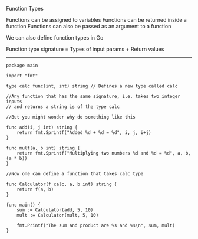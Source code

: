 Function Types

Functions can be assigned to variables
Functions can be returned inside a function
Functions can also be passed as an argument to a function 

We can also define function types in Go 

Function type signature = Types of input params + Return values 

----
```
package main

import "fmt"

type calc func(int, int) string // Defines a new type called calc

//Any function that has the same signature, i.e. takes two integer inputs
// and returns a string is of the type calc

//But you might wonder why do something like this

func add(i, j int) string {
	return fmt.Sprintf("Added %d + %d = %d", i, j, i+j)
}

func mult(a, b int) string {
	return fmt.Sprintf("Multiplying two numbers %d and %d = %d", a, b, (a * b))
}

//Now one can define a function that takes calc type

func Calculator(f calc, a, b int) string {
	return f(a, b)
}

func main() {
	sum := Calculator(add, 5, 10)
	mult := Calculator(mult, 5, 10)

	fmt.Printf("The sum and product are %s and %s\n", sum, mult)
}
```